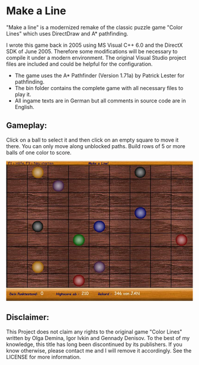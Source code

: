 # Make a Line 
"Make a line" is a modernized remake of the classic puzzle game "Color Lines" which uses DirectDraw and A* pathfinding.

I wrote this game back in 2005 using  MS Visual C++ 6.0 and the DirectX SDK of June 2005. Therefore some modifications will be necessary to compile it under a modern environment. The original Visual Studio project files are included and could be helpful for the configuration.

- The game uses the A* Pathfinder (Version 1.71a) by Patrick Lester for pathfinding.
- The bin folder contains the complete game with all necessary files to play it.
- All ingame texts are in German but all comments in source code are in English.

## Gameplay:
Click on a ball to select it and then click on an empty square to move it there. You can only move along unblocked paths. Build rows of 5 or more balls of one color to score.

![Alt text](https://github.com/JKnipperts/Make-a-line/blob/master/Gameplay.jpg?raw=true "Title")

## Disclaimer: 
This Project does not claim any rights to the original game "Color Lines" written by Olga Demina, Igor Ivkin and Gennady Denisov. 
To the best of my knowledge, this title has long been discontinued by its publishers. If you know otherwise, please contact me and I will remove it accordingly. See the LICENSE for more information.
